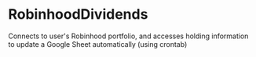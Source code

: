 # RobinhoodDividends
Connects to user's Robinhood portfolio, and accesses holding information to update a Google Sheet automatically (using crontab)

